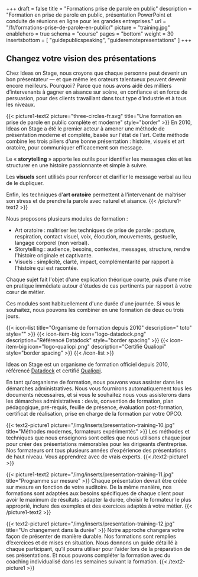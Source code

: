 +++
draft 				= false
title 					= "Formations prise de parole en public"
description		= "Formation en prise de parole en public, présentation PowerPoint et conduite de réunions en ligne pour les grandes entreprises."
url		 				= "/fr/formations-prise-de-parole-en-public/"
picture				= "training.jpg"
enablehero			= true
schema				= "course"
pages					= "bottom"
weight				= 30
insertsbottom = [ "guidepublicspeaking", "guideremotepresentations" ]
+++

## Changez votre vision des présentations

Chez Ideas on Stage, nous croyons que chaque personne peut devenir un bon présentateur — et que même les orateurs talentueux peuvent devenir encore meilleurs. Pourquoi ? Parce que nous avons aidé des milliers d’intervenants à gagner en aisance sur scène, en confiance et en force de persuasion, pour des clients travaillant dans tout type d’industrie et à tous les niveaux.

{{< picture1-text2 picture="three-circles-fr.svg" title="Une formation en prise de parole en public complète et moderne" style="border" >}}
En 2010, Ideas on Stage a été le premier acteur à amener une méthode de présentation moderne et complète, basée sur l'état de l'art. Cette méthode combine les trois piliers d'une bonne présentation : histoire, visuels et art oratoire, pour communiquer efficacement son message.

Le « **storytelling** » apporte les outils pour identifier les messages clés et les structurer en une histoire passionnante et simple à suivre.  

Les **visuels** sont utilisés pour renforcer et clarifier le message verbal au lieu de le dupliquer.

Enfin, les techniques d'**art oratoire** permettent à l'intervenant de maîtriser son stress et de prendre la parole avec naturel et aisance.
{{< /picture1-text2 >}}

Nous proposons plusieurs modules de formation :

- Art oratoire : maîtriser les techniques de prise de parole : posture, respiration, contact visuel, voix, élocution, mouvements, gestuelle, langage corporel (non verbal).
- Storytelling : audience, besoins, contextes, messages, structure, rendre l'histoire originale et captivante.
- Visuels : simplicité, clarté, impact, complémentarité par rapport à l'histoire qui est racontée.

Chaque sujet fait l'objet d'une explication théorique courte, puis d'une mise en pratique immédiate autour d'études de cas pertinents par rapport à votre cœur de métier.

Ces modules sont habituellement d'une durée d'une journée. Si vous le souhaitez, nous pouvons les combiner en une formation de deux ou trois jours.

{{< icon-list title="Organisme de formation depuis 2010" description=" toto" style="" >}}
	{{< icon-item-big icon="logo-datadock.png" description="Référencé Datadock" style="border spacing" >}}
	{{< icon-item-big icon="logo-qualiopi.png" description="Certifié Qualiopi" style="border spacing" >}}
{{< /icon-list >}}

Ideas on Stage est un organisme de formation officiel depuis 2010, référencé [Datadock](https://www.data-dock.fr) et certifié [Qualiopi](https://travail-emploi.gouv.fr/formation-professionnelle/acteurs-cadre-et-qualite-de-la-formation-professionnelle/article/qualiopi-marque-de-certification-qualite-des-prestataires-de-formation).

En tant qu'organisme de formation, nous pouvons vous assister dans les démarches administratives. Nous vous fournirons automatiquement tous les documents nécessaires, et si vous le souhaitez nous vous assisterons dans les démarches administratives : devis, convention de formation, plan pédagogique, pré-requis, feuille de présence, évaluation post-formation, certificat de réalisation, prise en charge de la formation par votre OPCO.

{{< text2-picture1 picture="/img/inserts/presentation-training-10.jpg" title="Méthodes modernes, formateurs expérimentés" >}}
Les méthodes et techniques que nous enseignons sont celles que nous utilisons chaque jour pour créer des présentations mémorables pour les dirigeants d’entreprise. Nos formateurs ont tous plusieurs années d’expérience des présentations de haut niveau. Vous apprendrez avec de vrais experts.
{{< /text2-picture1 >}}

{{< picture1-text2 picture="/img/inserts/presentation-training-11.jpg" title="Programme sur mesure" >}}
Chaque présentation devrait être créée sur mesure en fonction de votre auditoire. De la même manière, nos formations sont adaptées aux besoins spécifiques de chaque client pour avoir le maximum de résultats : adapter la durée, choisir le formateur le plus approprié, inclure des exemples et des exercices adaptés à votre métier.
{{< /picture1-text2 >}}

{{< text2-picture1 picture="/img/inserts/presentation-training-12.jpg" title="Un changement dans la durée" >}}
Notre approche changera votre façon de présenter de manière durable. Nos formations sont remplies d’exercices et de mises en situation. Nous donnons un guide détaillé à chaque participant, qu’il pourra utiliser pour l’aider lors de la préparation de ses présentations. Et nous pouvons compléter la formation avec du coaching individualisé dans les semaines suivant la formation.
{{< /text2-picture1 >}}
